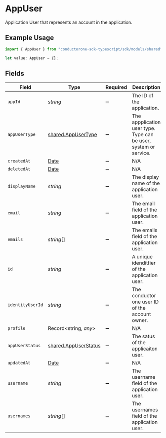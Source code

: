 # AppUser

Application User that represents an account in the application.

## Example Usage

```typescript
import { AppUser } from "conductorone-sdk-typescript/sdk/models/shared";

let value: AppUser = {};
```

## Fields

| Field                                                                                         | Type                                                                                          | Required                                                                                      | Description                                                                                   |
| --------------------------------------------------------------------------------------------- | --------------------------------------------------------------------------------------------- | --------------------------------------------------------------------------------------------- | --------------------------------------------------------------------------------------------- |
| `appId`                                                                                       | *string*                                                                                      | :heavy_minus_sign:                                                                            | The ID of the application.                                                                    |
| `appUserType`                                                                                 | [shared.AppUserType](../../../sdk/models/shared/appusertype.md)                               | :heavy_minus_sign:                                                                            | The appplication user type. Type can be user, system or service.                              |
| `createdAt`                                                                                   | [Date](https://developer.mozilla.org/en-US/docs/Web/JavaScript/Reference/Global_Objects/Date) | :heavy_minus_sign:                                                                            | N/A                                                                                           |
| `deletedAt`                                                                                   | [Date](https://developer.mozilla.org/en-US/docs/Web/JavaScript/Reference/Global_Objects/Date) | :heavy_minus_sign:                                                                            | N/A                                                                                           |
| `displayName`                                                                                 | *string*                                                                                      | :heavy_minus_sign:                                                                            | The display name of the application user.                                                     |
| `email`                                                                                       | *string*                                                                                      | :heavy_minus_sign:                                                                            | The email field of the application user.                                                      |
| `emails`                                                                                      | *string*[]                                                                                    | :heavy_minus_sign:                                                                            | The emails field of the application user.                                                     |
| `id`                                                                                          | *string*                                                                                      | :heavy_minus_sign:                                                                            | A unique idenditfier of the application user.                                                 |
| `identityUserId`                                                                              | *string*                                                                                      | :heavy_minus_sign:                                                                            | The conductor one user ID of the account owner.                                               |
| `profile`                                                                                     | Record<string, *any*>                                                                         | :heavy_minus_sign:                                                                            | N/A                                                                                           |
| `appUserStatus`                                                                               | [shared.AppUserStatus](../../../sdk/models/shared/appuserstatus.md)                           | :heavy_minus_sign:                                                                            | The satus of the applicaiton user.                                                            |
| `updatedAt`                                                                                   | [Date](https://developer.mozilla.org/en-US/docs/Web/JavaScript/Reference/Global_Objects/Date) | :heavy_minus_sign:                                                                            | N/A                                                                                           |
| `username`                                                                                    | *string*                                                                                      | :heavy_minus_sign:                                                                            | The username field of the application user.                                                   |
| `usernames`                                                                                   | *string*[]                                                                                    | :heavy_minus_sign:                                                                            | The usernames field of the application user.                                                  |
